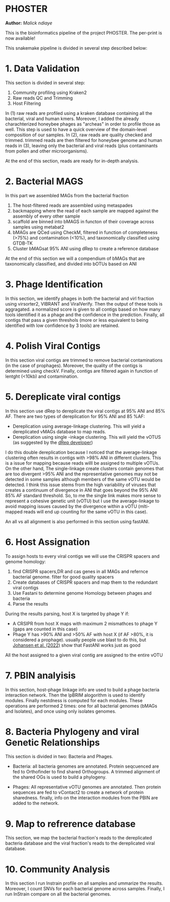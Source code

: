 PHOSTER
==============
**Author:** *Malick ndiaye*


This is the bioinformatics pipeline of the project PHOSTER. The per-print is now available!

This snakemake pipeline is divided in several step described below:

# 1. Data Validation

This section is divided in several step:

1. Community profiling using Kraken2
2. Raw reads QC and Trimming
3. Host Filtering

In (1) raw reads are profiled using a kraken database containing all the bacterial, viral and human kmers. Moreover, I added the already charachterized honeybee phages as "archeas" in order to profile those as well. This step is used to have a quick overview of the domain-level composition of our samples. In (2), raw reads are quality checked and trimmed. trimmed reads are then filtered for honeybee genome and human reads in (3), leaving only the bacterial and viral reads (plus contaminants from pollen and other microorganisms). 

At the end of this section, reads are ready for in-depth analysis.

#  2. Bacterial MAGS

In this part we assembled MAGs from the bacterial fraction

1. The host-filtered reads are assembled using metaspades
2. backmapping where the read of each sample are mapped against the assembly of every other sample
3. scaffold are binned into bMAGS in functon of their coverage across samples using metabat2
4. bMAGs are QCed using CheckM, filtered in function of completeness (>75%) and contamination (<10%), and taxonomically classified using GTDB-TK
5. Cluster bMAGsat 95% ANI using dRep to create a reference database

At the end of this section we will a compendium of bMAGs that are taxonomically classified, and divided into bOTUs based on ANI

# 3. Phage Identification

In this section, we identify phages in both the bacterial and virl fraction using virsorter2, VIBRANT and ViralVerify. Then the output of these tools is aggragated. a normalized score is given to all contigs based on how many tools identified it as a phage and the confidence in the prediction. Finally, all contigs that pass a given threshols (more or less equivalent to being identified with low confidence by 3 tools) are retained.

# 4. Polish Viral Contigs

In this section viral contigs are trimmed to remove bacterial contaminations (in the case of prophages). Moreover, the quality of the contigs is determined using checkV. Finally, contigs are filtered again in function of lentght (<10kb) and contamination.

# 5. Dereplicate viral contigs

In this section use dRep to dereplicate the viral contigs at 95% ANI and 85% AF. There are two types of dereplication for 95% ANI and 85 %AF:
- Dereplication using average-linkage clustering. This will yield a dereplicated vMAGs database to map reads.
- Dereplication using single -inkage clustering. This will yield the vOTUS (as suggested by the [dRep developer](https://drep.readthedocs.io/en/latest/choosing_parameters.html))

I do this double dereplication because I noticed that the average-linkage clustering often results in contigs with >98% ANI in different clusters. This is a issue for mapping because reads willl be assigned to multiple vOTUs. On the other hand, The single-linkage create clusters contain genomes that are too divergent >95% ANI and the representative genomes may not be detected in some samples although members of the same vOTU would be detected. I think this issue stems from the high variability of viruses that creates a continuum of divergence in ANI that goes beyond the 95% ANI 85% AF standard threshold. So, to me the single link makes more sense to represent a cohesive genetic unit (vOTU) but I use the average-linkage to avoid mapping issues caused by the divergence within a vOTU (mlti-mapped reads will end up counting for the same vOTU in this case). 

An all vs all alignment is also performed in this section using fastANI.

# 6. Host Assignation

To assign hosts to every viral contigs we will use the CRISPR spacers and genome homology:

1. find CRISPR spacers,DR and cas genes in all MAGs and refernce bacterial genome. filter for good quality spacers
2. Create databases of CRISPR spacers and map them to the redundant viral contigs 
3. Use Fastani to determine genome Homology between phages and bacteria
4. Parse the results

During the results parsing, host X is targeted by phage Y if:
- A CRSIPR from host X maps with maximum 2 mismathces to phage Y (gaps are counted in this case)
- Phage Y has >90% ANI and >50% AF with host X (if AF >80%, it is considered a prophage). usually people use blast to do this, but [Johansen et al. (2022)](https://www.nature.com/articles/s41467-022-28581-5) show that FastANI works just as good

All the host assigned to a given viral contig are assigned to the entire vOTU

# 7. PBIN analyisis

In this section, host-phage linkage info are used to build a phage bacteria interaction network. Then the lpBRIM alogorithm is used to identify modules. Finally nestdness is computed for each modules. These operations are performed 2 times: one for all bacterial genomes (bMAGs and Isolates), and once using only isolates genomes. 

# 8. Bacteria Phylogeny and viral Genetic Relationships

This section is divided in two: Bacteria and Phages.

- Bacteria: all bacteria genomes are annotated. Protein seqcuenced are fed to Orthofinder to find shared Orthogroups. A trimmed alignment of the shared OGs is used to build a phylogeny.

- Phages: All representative vOTU genomes are annotated. Then protein sequences are fed to vContact2 to create a network of protein sharedness. finally, info on the interaction modules from the PBIN are added to the network.

# 9. Map to refrerence database

This section, we map the bacterial fraction's reads to the dereplicated bacteria database and the viral fraction's reads to the dereplicated viral database. 

# 10. Community Analysis

In this section I run Instrain profile on all samples and ummarize the results. Moreover, I count SNVs for each bacterial genome across samples. Finally, I run InStrain compare on all the bacterial genomes.
